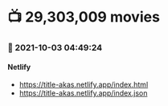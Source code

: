 # :tv: 29,303,009 movies
### :date: 2021-10-03 04:49:24
#### Netlify
- <a href='https://title-akas.netlify.app/index.html' target='_blank'>https://title-akas.netlify.app/index.html</a>
- <a href='https://title-akas.netlify.app/index.json' target='_blank'>https://title-akas.netlify.app/index.json</a>
